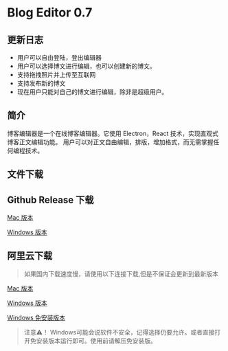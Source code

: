 # Blog Editor 0.7

## 更新日志

- 用户可以自由登陆，登出编辑器
- 用户可以选择博文进行编辑，也可以创建新的博文。
- 支持拖拽照片并上传至互联网
- 支持发布新的博文
- 现在用户只能对自己的博文进行编辑，除非是超级用户。

## 简介

博客编辑器是一个在线博客编辑器。它使用 Electron，React 技术，实现直观式博客正文编辑功能。 用户可以对正文自由编辑，排版，增加格式，而无需掌握任何编程技术。

## 文件下载

## Github Release 下载

[Mac 版本](https://github.com/sirily11/postEditor/releases/download/0.7/post-editor-0.7.0-mac.zip)

[Windows 版本](https://github.com/sirily11/postEditor/releases/download/0.7/post-editor.Setup.0.7.0.exe)

## 阿里云下载

> 如果国内下载速度慢，请使用以下连接下载,但是不保证会更新到最新版本

[Mac 版本](https://blog-editor-releases.oss-cn-shenzhen.aliyuncs.com/post-editor-0.5.0-mac.zip?Expires=1561393436&OSSAccessKeyId=TMP.AgGb0yarr0S0hsCF9JIXkrk7YvcixEVNWACXa7Zl65Ps8eusBebq6vXlTogyAAAwLAIUBv9up_J_xiggzd7tgQbbt0VPCQkCFATt2jB-AlpwXJbm4MrqnWoua5Vi&Signature=gk8W5cy8eIJQHNhViIwrn2cHjV4%3D)

[Windows 版本](https://blog-editor-releases.oss-cn-shenzhen.aliyuncs.com/post-editor%20Setup%200.7.0.exe?Expires=1561399370&OSSAccessKeyId=TMP.AgGb0yarr0S0hsCF9JIXkrk7YvcixEVNWACXa7Zl65Ps8eusBebq6vXlTogyAAAwLAIUBv9up_J_xiggzd7tgQbbt0VPCQkCFATt2jB-AlpwXJbm4MrqnWoua5Vi&Signature=xZ%2FpkdNbUifLo7DrA6QczKGcUd0%3D)

[Windows 免安装版本](https://blog-editor-releases.oss-cn-shenzhen.aliyuncs.com/win-unpacked.zip?Expires=1561399790&OSSAccessKeyId=TMP.AgGb0yarr0S0hsCF9JIXkrk7YvcixEVNWACXa7Zl65Ps8eusBebq6vXlTogyAAAwLAIUBv9up_J_xiggzd7tgQbbt0VPCQkCFATt2jB-AlpwXJbm4MrqnWoua5Vi&Signature=O8Y%2FxJoOuRrDqHIFpTBxIgodtdM%3D)

> 注意⚠️！ Windows可能会说软件不安全，记得选择仍要允许。或者直接打开免安装版本运行即可。使用前请解压免安装版。